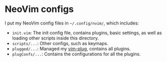 # NeoVim configs

I put my NeoVim config files in `~/.config/nvim/`, which includes:

- `init.vim`: The init config file, contains plugins, basic settings, as well as loading other scripts inside this directory.
- `scripts/...`: Other configs, such as keymaps.
- `plugged/...`: Managed my [vim-plug](https://github.com/junegunn/vim-plug), contains all plugins.
- `plugConfs/...`: Contains the configurations for all the plugins.
